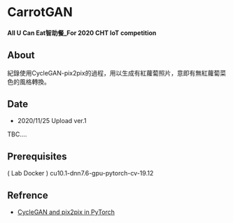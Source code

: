 # CarrotGAN
#### All U Can Eat智助餐_For 2020 CHT IoT competition

## About
紀錄使用CycleGAN-pix2pix的過程，用以生成有紅蘿蔔照片，意即有無紅蘿蔔菜色的風格轉換。

## Date
* 2020/11/25 Upload ver.1

TBC....

## Prerequisites

( Lab Docker ) cu10.1-dnn7.6-gpu-pytorch-cv-19.12

## Refrence

* [CycleGAN and pix2pix in PyTorch](https://github.com/junyanz/pytorch-CycleGAN-and-pix2pix)
